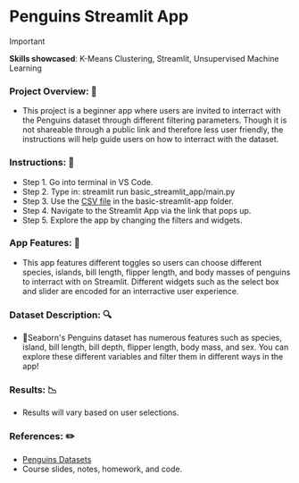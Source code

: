 # Penguins Streamlit App
>[!IMPORTANT]
>**Skills showcased**: K-Means Clustering, Streamlit, Unsupervised Machine Learning

### Project Overview: 🔀
- This project is a beginner app where users are invited to interract with the Penguins dataset through different filtering parameters. Though it is not shareable through a public link and therefore less user friendly, the instructions will help guide users on how to interract with the dataset.  


### Instructions: 📄
- Step 1. Go into terminal in VS Code.
- Step 2. Type in: streamlit run basic_streamlit_app/main.py
- Step 3. Use the [CSV file](https://github.com/rcsweeny22/Sweeny-Data-Science-Portfolio/tree/main/basic-streamlit-app/data) in the basic-streamlit-app folder. 
- Step 4. Navigate to the Streamlit App via the link that pops up.
- Step 5. Explore the app by changing the filters and widgets.

### App Features: 🍎
- This app features different toggles so users can choose different species, islands, bill length, flipper length, and body masses of penguins to interract with on Streamlit. Different widgets such as the select box and slider are encoded for an interractive user experience.


### Dataset Description: 🔍
- 🐧Seaborn's Penguins dataset has numerous features such as species, island, bill length, bill depth, flipper length, body mass, and sex. You can explore these different variables and filter them in different ways in the app!


### Results: 📉
- Results will vary based on user selections.


### References: ✏️
- [Penguins Datasets](https://www.geeksforgeeks.org/seaborn-datasets-for-data-science/#3-penguins-dataset)
- Course slides, notes, homework, and code.
